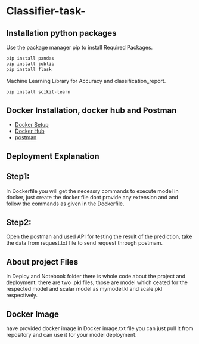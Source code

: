 # Classifier-task-

## Installation python packages

Use the package manager pip to install Required Packages.
```python
pip install pandas
pip install joblib
pip install flask
```
Machine Learning Library for Accuracy and classification_report.
```python
pip install scikit-learn
```
## Docker Installation, docker hub and Postman

- [Docker Setup](https://afourtech.com/guide-docker-commands-examples)  
- [Docker Hub](https://hub.docker.com/)  
- [postman](https://www.postman.com/) 

## Deployment Explanation 
## Step1:
In Dockerfile you will get the necessry commands to execute model in docker, just create the docker file
dont provide any extension and and follow the commands as given in the Dockerfile. 
## Step2:
Open the postman and used  API for testing the result of the prediction, take the data from request.txt 
file to send request through postmam.

## About project Files 
In Deploy and Notebook folder there is whole code about the project and deployment.
there are two .pkl files, those are model which ceated for the respected model and scalar model as 
mymodel.kl and scale.pkl respectively.

## Docker Image
have provided docker image in Docker image.txt file you can just pull it from repository and can use 
it for your model deployment. 





